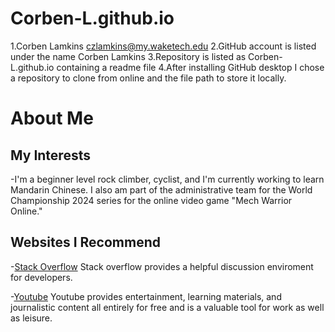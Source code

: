 # Corben-L.github.io
1.Corben Lamkins czlamkins@my.waketech.edu
2.GitHub account is listed under the name Corben Lamkins
3.Repository is listed as Corben-L.github.io containing a readme file
4.After installing GitHub desktop I chose a repository to clone from online and the file path to store it locally.

# About Me
## My Interests
-I'm a beginner level rock climber, cyclist, and I'm currently working to learn Mandarin Chinese. I also am part of the administrative team for the World Championship 2024 series for the online video game "Mech Warrior Online."
## Websites I Recommend
-[Stack Overflow](https://stackoverflow.com/) Stack overflow provides a helpful discussion enviroment for developers.

-[Youtube](https://www.youtube.com/) Youtube provides entertainment, learning materials, and journalistic content all entirely for free and is a valuable tool for work as well as leisure.